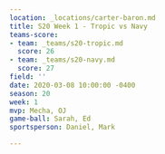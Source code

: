 ```yaml
---
location: _locations/carter-baron.md
title: S20 Week 1 - Tropic vs Navy
teams-score:
- team: _teams/s20-tropic.md
  score: 26
- team: _teams/s20-navy.md
  score: 27
field: ''
date: 2020-03-08 10:00:00 -0400
season: 20
week: 1
mvp: Mecha, OJ
game-ball: Sarah, Ed
sportsperson: Daniel, Mark

---
```

